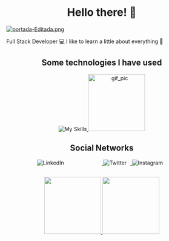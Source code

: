 <div align="center">
<h1 align="center">Hello there! 👋</h1>
</div>

[![portada-Editada.png](https://i.postimg.cc/LsQF3P7M/portada-Editada.png)](https://postimg.cc/67ZP98tH)

<p> Full Stack Developer 💻 I like to learn a little about everything 👾 </p>

##
<div align="center">
  <h2>Some technologies I have used</h2>
</div>
<div align="center">
  <a href="https://skillicons.dev">
    <img style="display: inline-block;" alt="My Skills" src="https://skillicons.dev/icons?i=js,html,css,nodejs,react,angular,bootstrap,mysql,cs,dotnet,py,java&perline=4">
  </a>

  <img style="display: inline-block;" alt="gif_pic" height="150" style="border-radius: 50px;" src="https://media.giphy.com/media/13HgwGsXF0aiGY/giphy.gif">
</div>


##
<div align="center">
  <h2>Social Networks</h2>
  <a href="https://www.linkedin.com/in/lcassarini/">
     <img style="display: inline-block; margin-right: 100px;" alt="LinkedIn" src="https://skillicons.dev/icons?i=linkedin&perline=4">
  </a>
  <a href="https://twitter.com/Lucho_Cassarini">
     <img style="display: inline-block; margin-right: 10px;" alt="Twitter" src="https://skillicons.dev/icons?i=twitter&perline=4">
  </a>
  <a href="https://www.instagram.com/lucianocassarini/">
     <img style="display: inline-block; margin-right: 10px;" alt="Instagram	" src="https://skillicons.dev/icons?i=instagram&perline=4">
  </a>
</div>

##

<div align="center">
  <a href="https://github.com/LucianoCassarini">
  <img height="150em" src="https://github-readme-stats.vercel.app/api?username=LucianoCassarini&show_icons=true&theme=react&include_all_commits=true&count_private=true"/>
  <img height="150em" src="https://github-readme-stats.vercel.app/api/top-langs/?username=LucianoCassarini&layout=compact&langs_count=7&theme=react"/>
</div>

